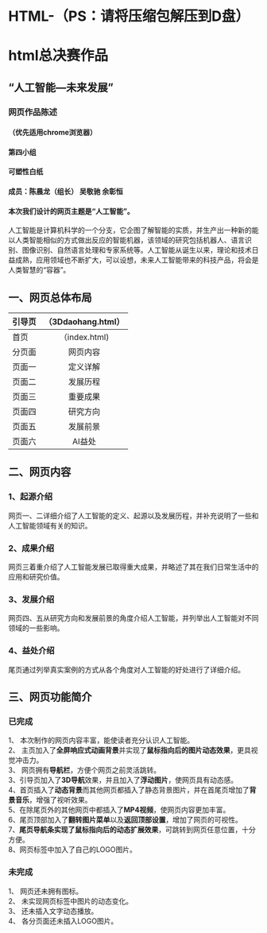 # HTML-（PS：请将压缩包解压到D盘）
  html总决赛作品
===
“人工智能—未来发展”
---
### 网页作品陈述<br>
#### （优先适用chrome浏览器）<br>
#### 第四小组
#### 可塑性白纸
#### 成员：陈晨龙（组长） 吴敬驰 余彰恒<br>
#### 本次我们设计的网页主题是“人工智能”。<br>
人工智能是计算机科学的一个分支，它企图了解智能的实质，并生产出一种新的能以人类智能相似的方式做出反应的智能机器，该领域的研究包括机器人、语言识别、图像识别、自然语言处理和专家系统等。人工智能从诞生以来，理论和技术日益成熟，应用领域也不断扩大，可以设想，未来人工智能带来的科技产品，将会是人类智慧的“容器”。
## 一、网页总体布局
 |   引导页 |（3Ddaohang.html） |
 | -------|:-----: |
 | 首页 |（index.html) |
 | 分页面   |网页内容 |
 | 页面一   |定义详解   |
 | 页面二   |发展历程   |
 | 页面三   |重要成果   |
 | 页面四   |研究方向   |
 | 页面五   |发展前景   |
 | 页面六   |AI益处    |

 
## 二、网页内容<br>
### 1、起源介绍<br>
  网页一、二详细介绍了人工智能的定义、起源以及发展历程，并补充说明了一些和人工智能领域有关的知识。<br>
### 2、成果介绍<br>
  网页三着重介绍了人工智能发展已取得重大成果，并略述了其在我们日常生活中的应用和研究价值。<br>
### 3、发展介绍<br>
  网页四、五从研究方向和发展前景的角度介绍人工智能，并列举出人工智能对不同领域的一些影响。<br>
### 4、益处介绍<br>
  尾页通过列举真实案例的方式从各个角度对人工智能的好处进行了详细介绍。<br>
## 三、网页功能简介<br>
### 已完成<br>
1、	本次制作的网页内容丰富，能使读者充分认识人工智能。<br>
2、	主页加入了**全屏响应式动画背景**并实现了**鼠标指向后的图片动态效果**，更具视觉冲击力。<br>
3、	网页拥有**导航栏**，方便个网页之前灵活跳转。<br>
3、引导页加入了**3D导航**效果，并且加入了**浮动图片**，使网页具有动态感。<br>
4、首页插入了**动态背景**而其他网页都插入了静态背景图片，并在首尾页增加了**背景音乐**，增强了视听效果。<br>
5、在除尾页外的其他网页中都插入了**MP4视频**，使网页内容更加丰富。<br>
6、尾页顶部加入了**翻转图片菜单**以及**返回顶部设置**，增加了网页的可视性。<br>
7、**尾页导航条实现了鼠标指向后的动态扩展效果**，可跳转到网页任意位置，十分方便。<br>
8、网页标签中加入了自己的LOGO图片。<br>
### 未完成
1、	网页还未拥有图标。<br>
2、	未实现网页标签中图片的动态变化。<br>
3、	还未插入文字动态播放。<br>
4、	各分页面还未插入LOGO图片。<br>

